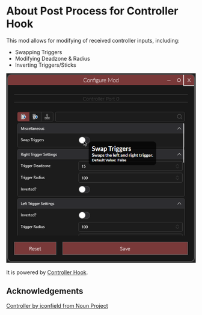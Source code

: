 # About Post Process for Controller Hook

This mod allows for modifying of received controller inputs, including:  
- Swapping Triggers  
- Modifying Deadzone & Radius  
- Inverting Triggers/Sticks  

![Image](https://raw.githubusercontent.com/Sewer56/Riders.Controller.Hook/master/Images/PostProcess.png)

It is powered by [Controller Hook](https://github.com/Sewer56/Heroes.Controller.Hook.ReloadedII/blob/master/README-HOOK.md).  

## Acknowledgements

[Controller by iconfield from Noun Project](https://thenounproject.com/browse/icons/term/controller/)  